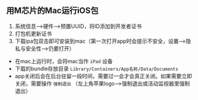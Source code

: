 ## 用M芯片的Mac运行iOS包
1. 系统信息-->硬件-->预置UUID，将ID添加到开发者证书
2. 打包机更新证书
3. 下载ipa包双击即可安装到mac（第一次打开app时会提示不安全，设置-->隐私与安全性-->仍要打开）
- 在mac上运行时，会将mac当作 `iPad` 设备
- 下载的bundle存放目录 `Library/Containers/App名称/Data/Documents`
- app关闭后会在后台驻留一段时间，需要过一会才会真正关闭。如果需要立即关闭，需要操作 `强制退出` （左上角苹果logo-->强制退出或活动监视器里强制退出）
